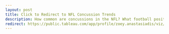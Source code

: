 ```yaml
---
layout: post
title: Click to Redirect to NFL Concussion Trends
description: How common are concussions in the NFL? What football positions are most vulnerable to concussions? How do head injuries and concussions impact playing time and team success?
redirect: https://public.tableau.com/app/profile/zoey.anastasiadis/viz/ConcussionTrendsintheNFL2012-2015/ConcussionTrendsintheNFL2012-2015draft
---
```

